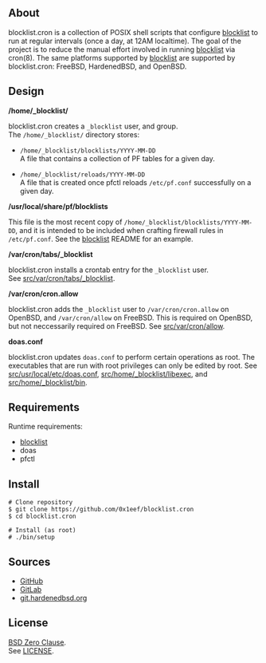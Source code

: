 ## About

blocklist.cron is a collection of POSIX shell scripts that
configure
[blocklist](https://github.com/0x1eef/blocklist#readme)
to run at regular intervals (once a day, at 12AM localtime).
The goal of the project is to reduce the manual effort involved
in running
[blocklist](https://github.com/0x1eef/blocklist#readme)
via cron(8). The same platforms supported by
[blocklist](https://github.com/0x1eef/blocklist#readme)
are supported by blocklist.cron: FreeBSD, HardenedBSD, and
OpenBSD.

## Design

**/home/_blocklist/**

blocklist.cron creates a `_blocklist` user, and group. <br>
The `/home/_blocklist/` directory stores:

* `/home/_blocklist/blocklists/YYYY-MM-DD` <br>
  A file that contains a collection of PF tables for a given day.

* `/home/_blocklist/reloads/YYYY-MM-DD` <br>
  A file that is created once pfctl reloads `/etc/pf.conf` successfully
  on a given day.

**/usr/local/share/pf/blocklists**

This file is the most recent copy of `/home/_blocklist/blocklists/YYYY-MM-DD`,
and it is intended to be included when crafting firewall rules in `/etc/pf.conf`.
See the
[blocklist](https://github.com/0x1eef/blocklist#readme)
README for an example.

**/var/cron/tabs/_blocklist**

blocklist.cron installs a crontab entry for the `_blocklist` user. <br>
See [src/var/cron/tabs/_blocklist](src/var/cron/tabs/_blocklist).

**/var/cron/cron.allow**

blocklist.cron adds the `_blocklist` user to `/var/cron/cron.allow` on OpenBSD,
and `/var/cron/allow` on FreeBSD. This is required on OpenBSD, but not neccessarily
required on FreeBSD. See [src/var/cron/allow](src/var/cron/allow).

**doas.conf**

blocklist.cron updates `doas.conf` to perform certain operations as root.
The executables that are run with root privileges can only be edited by root.
See [src/usr/local/etc/doas.conf](src/usr/local/etc/doas.conf),
[src/home/_blocklist/libexec](src/home/_blocklist/libexec), and
[src/home/_blocklist/bin](src/home/_blocklist/bin).

## Requirements

Runtime requirements:

* [blocklist](https://github.com/0x1eef/blocklist#readme)
* doas
* pfctl

## Install

    # Clone repository
    $ git clone https://github.com/0x1eef/blocklist.cron
    $ cd blocklist.cron

    # Install (as root)
    # ./bin/setup

## Sources

* [GitHub](https://github.com/0x1eef/blocklist.cron)
* [GitLab](https://gitlab.com/0x1eef/blocklist.cron)
* [git.hardenedbsd.org](https://git.hardenedbsd.org/0x1eef/blocklist.cron)

## License

[BSD Zero Clause](https://choosealicense.com/licenses/0bsd/).
<br>
See [LICENSE](./LICENSE).
